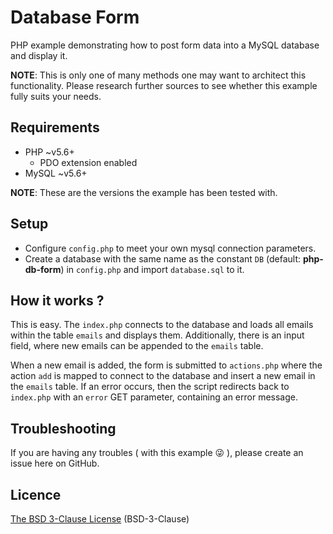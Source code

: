 # Database Form

PHP example demonstrating how to post form data into a MySQL database and display it.

**NOTE**: This is only one of many methods one may want to architect this functionality. Please research further sources to see whether this example fully suits your needs.

## Requirements

* PHP ~v5.6+
  * PDO extension enabled
* MySQL ~v5.6+

**NOTE**: These are the versions the example has been tested with.

## Setup

* Configure `config.php` to meet your own mysql connection parameters.
* Create a database with the same name as the constant `DB` (default: **php-db-form**) in `config.php` and import `database.sql` to it.

## How it works ?

This is easy. The `index.php` connects to the database and loads all emails within the table `emails` and displays them.
Additionally, there is an input field, where new emails can be appended to the `emails` table.

When a new email is added, the form is submitted to `actions.php` where the action `add` is mapped to connect to the database and insert a new email in the `emails` table.
If an error occurs, then the script redirects back to `index.php` with an `error` GET parameter, containing an error message.

## Troubleshooting

If you are having any troubles ( with this example 😜 ), please create an issue here on GitHub.

## Licence

[The BSD 3-Clause License](https://opensource.org/licenses/BSD-3-Clause) (BSD-3-Clause)
